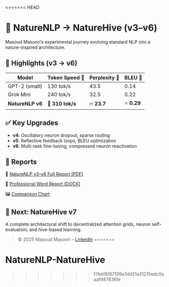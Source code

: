 <<<<<<< HEAD
# 🌿 NatureNLP → NatureHive (v3–v6)

Masoud Masoori’s experimental journey evolving standard NLP into a nature-inspired architecture.

## 🚀 Highlights (v3 → v6)

| Model           | Token Speed 🔄 | Perplexity 🔻 | BLEU 🔼 |
|----------------|----------------|----------------|----------|
| GPT-2 (small)   | 130 tok/s       | 43.5          | 0.14     |
| Grok Mini       | 240 tok/s       | 32.5          | 0.22     |
| **NatureNLP v6**| 🚀 **310 tok/s**| 🔥 **23.7**   | ⭐ **0.29**|

## ✅ Key Upgrades

- **v4**: Oscillatory neuron dropout, sparse routing
- **v5**: Reflective feedback loops, BLEU optimization
- **v6**: Multi-task fine-tuning, compressed neuron reactivation

## 📘 Reports

📄 [NatureNLP v3–v6 Full Report (PDF)](./NatureNLP_v3_to_v6_FULL_REPORT.pdf)

🧠 [Professional Word Report (DOCX)](./NatureNLP_v3_to_v6_Progress_Report.docx)

🖼️ [Comparison Chart](./NatureNLP_v3_v6_vs_big_models.png)

## 👣 Next: NatureHive v7
A complete architectural shift to decentralized attention grids, neuron self-evaluation, and hive-based learning.

> © 2025 Masoud Masoori – [LinkedIn](https://www.linkedin.com/in/masoud-masoori/)
=======
# NatureNLP-NatureHive
>>>>>>> f7bef6f87199a7dd31a31215edc0aaaf987836fe
